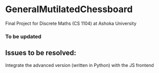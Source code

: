 # GeneralMutilatedChessboard
Final Project for Discrete Maths (CS 1104) at Ashoka University

### To be updated

## Issues to be resolved: 

Integrate the advanced version (written in Python) with the JS frontend 
